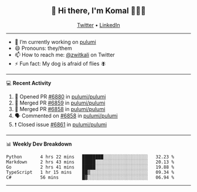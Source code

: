 <h2 align="center"> 👋 Hi there, I'm Komal 🧑🏾‍💻 </h2>
<p align="center">
    <a href="https://twitter.com/zwitkali">Twitter</a> •
    <a href="https://www.linkedin.com/in/komal-ali/">LinkedIn</a>
</p>

--------

- 🔭 I’m currently working on [pulumi](https://github.com/pulumi/pulumi)
- 😄 Pronouns: they/them
- 📫 How to reach me: [@zwitkali](https://twitter.com/zwitkali) on Twitter
- ⚡ Fun fact: My dog is afraid of flies 🪰

--------
💻 **Recent Activity**

<!--START_SECTION:activity-->
1. 💪 Opened PR [#6880](https://github.com/pulumi/pulumi/pull/6880) in [pulumi/pulumi](https://github.com/pulumi/pulumi)
2. 🎉 Merged PR [#6859](https://github.com/pulumi/pulumi/pull/6859) in [pulumi/pulumi](https://github.com/pulumi/pulumi)
3. 🎉 Merged PR [#6858](https://github.com/pulumi/pulumi/pull/6858) in [pulumi/pulumi](https://github.com/pulumi/pulumi)
4. 🗣 Commented on [#6858](https://github.com/pulumi/pulumi/issues/6858) in [pulumi/pulumi](https://github.com/pulumi/pulumi)
5. ❗️ Closed issue [#6861](https://github.com/pulumi/pulumi/issues/6861) in [pulumi/pulumi](https://github.com/pulumi/pulumi)
<!--END_SECTION:activity-->

--------

📊 **Weekly Dev Breakdown**
<!--START_SECTION:waka-->
```text
Python       4 hrs 22 mins   ████████░░░░░░░░░░░░░░░░░   32.23 % 
Markdown     2 hrs 43 mins   █████░░░░░░░░░░░░░░░░░░░░   20.13 % 
Go           2 hrs 41 mins   █████░░░░░░░░░░░░░░░░░░░░   19.88 % 
TypeScript   1 hr 15 mins    ██▒░░░░░░░░░░░░░░░░░░░░░░   09.34 % 
C#           56 mins         █▓░░░░░░░░░░░░░░░░░░░░░░░   06.94 % 
```
<!--END_SECTION:waka-->

--------